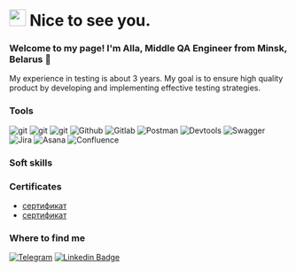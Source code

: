 <h1><img src="https://emojis.slackmojis.com/emojis/images/1531849430/4246/blob-sunglasses.gif?1531849430" width="30"/> Nice to see you.</h1>

### Welcome to my page! I'm Alla, Middle QA Engineer from Minsk, Belarus 👋
My experience in testing is about 3 years. My goal is to ensure high quality product by developing and implementing effective testing strategies.

### Tools
<p>
<img alt="git" src="https://img.shields.io/badge/-Git-F05032?style=flat-square&logo=git&logoColor=white" />
<img alt="git" src="https://img.shields.io/badge/-MySQL-blue?style=flat-square&logo=MySQL&logoColor=white" />
<img alt="git" src="https://img.shields.io/badge/-phpMyAdmin-F9A03C?style=flat-square&logo=phpMyAdmin&logoColor=white" />
<img alt="Github" src="https://img.shields.io/badge/-Github-311C87?style=flat-square&logo=github&logoColor=white" />
<img alt="Gitlab" src="https://img.shields.io/badge/-Gitlab-E10098?style=flat-square&logo=gitlab&logoColor=white" />
<img alt="Postman" src="https://img.shields.io/badge/-Postman-FB542B?style=flat-square&logo=postman&logoColor=white" />
<img alt="Devtools" src="https://img.shields.io/badge/-Devtools-430098?style=flat-square&logo=devtools&logoColor=white" />
<img alt="Swagger" src="https://img.shields.io/badge/-Swagger-13aa52?style=flat-square&logo=Swagger&logoColor=white" />
<img alt="Jira" src="https://img.shields.io/badge/-Jira-007ACC?style=flat-square&logo=Jira&logoColor=white" />
<img alt="Asana" src="https://img.shields.io/badge/-Asana-DD0031?style=flat-square&logo=Asana&logoColor=white" />
<img alt="Confluence" src="https://img.shields.io/badge/-Confluence-1a73e8?style=flat-square&logo=Confluence&logoColor=white" />
</p>

### Soft skills


### Certificates
- [сертификат](https://github.com/alla1978/alla1978/blob/main/image-1.png)
- [сертификат](https://github.com/alla1978/alla1978/blob/main/image.png)

### Where to find me
[![Telegram](https://img.shields.io/badge/-Telegram-090909?style=for-the-badge&logo=telegram&logoColor=27A0D9)](https://t.me/alla01091)
[![Linkedin Badge](https://img.shields.io/badge/-LinkedIn-090909?style=for-the-badge&logo=linkedin&logoColor=007BB6)](https://www.linkedin.com/in/alla-gilep)
